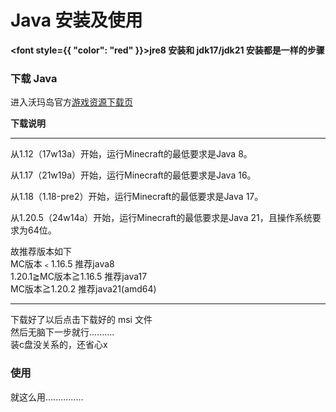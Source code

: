# Java 安装及使用

**<font style={{ "color": "red" }}>jre8 安装和 jdk17/jdk21 安装都是一样的步骤</font>**<!--改成font了,**【内容】**中间不要加空格-->

### 下载 Java

进入沃玛岛官方[游戏资源下载页](https://pds.zroevn.cn/disk/s/qRAESvay8Jo)   

**下载说明**

---
从1.12（17w13a）开始，运行Minecraft的最低要求是Java 8。  

从1.17（21w19a）开始，运行Minecraft的最低要求是Java 16。  

从1.18（1.18-pre2）开始，运行Minecraft的最低要求是Java 17。  

从1.20.5（24w14a）开始，运行Minecraft的最低要求是Java 21，且操作系统要求为64位。  

故推荐版本如下  
MC版本﹤1.16.5	推荐java8  
1.20.1≧MC版本≧1.16.5	推荐java17  
MC版本≧1.20.2	推荐java21(amd64)  

---

下载好了以后点击下载好的 msi 文件  
然后无脑下一步就行..........  
装c盘没关系的，还省心x

### 使用

就这么用...............
